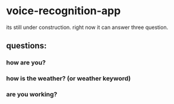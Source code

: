 # voice-recognition-app



its still under construction. right now it can answer three question.

## questions:
### how are you?
### how is the weather? (or weather keyword)
### are you working? 

